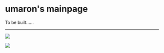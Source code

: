 # umaron's mainpage

To be built......

------

![](https://files.yande.re/sample/2555de7669c169cd98a6c9da7da27edd/yande.re%20447155%20sample%20feet%20maou_renjishi%20pantyhose.jpg)

![](https://files.yande.re/sample/7542cb28c1901148eefc869397a87e38/yande.re%20433937%20sample%20breasts%20hiten%20hitenkei%20nipples%20no_bra%20pantsu%20panty_pull%20pantyhose%20shirt_lift%20sweater.jpg)
